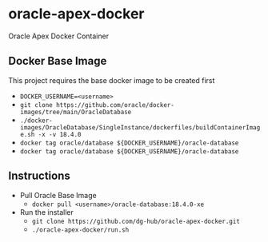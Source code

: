 # oracle-apex-docker
Oracle Apex Docker Container

## Docker Base Image
This project requires the base docker image to be created first
 - `DOCKER_USERNAME=<username>`
 - `git clone https://github.com/oracle/docker-images/tree/main/OracleDatabase`
 - `./docker-images/OracleDatabase/SingleInstance/dockerfiles/buildContainerImage.sh -x -v 18.4.0`
 - `docker tag oracle/database ${DOCKER_USERNAME}/oracle-database`
 - `docker tag oracle/database ${DOCKER_USERNAME}/oracle-database`

## Instructions
 - Pull Oracle Base Image
   - `docker pull <username>/oracle-database:18.4.0-xe`
 - Run the installer 
   - `git clone https://github.com/dg-hub/oracle-apex-docker.git`
   - `./oracle-apex-docker/run.sh`
